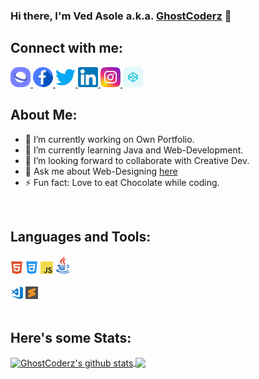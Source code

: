 ### Hi there, I'm Ved Asole a.k.a. [GhostCoderz](https://GhostCoderz.github.io/Portfolio/) 👋

## Connect with me:<br/>
<a href="https://GhostCoderz.github.io/Portfolio/" class="Web">
    <img height="32" width="32" src="https://github.com/GhostCoderz/GhostCoderz/blob/main/assets/Web.png" />
</a>
<a href="https://en-gb.facebook.com/vedasole123">
    <img height="32" width="32" src="https://github.com/GhostCoderz/GhostCoderz/blob/main/assets/facebook.svg" />
</a>
<a href="https://twitter.com/AsoleVed" class="twitter">
    <img height="32" width="32" src="https://github.com/GhostCoderz/GhostCoderz/blob/main/assets/twitter.svg" />
</a>
<a href="https://in.linkedin.com/in/ved-asole-000562201" class="linkedin">
    <img height="32" width="32" src="https://github.com/GhostCoderz/GhostCoderz/blob/main/assets/linkedin.png" />
</a>
<a href="https://www.instagram.com/ved_asole/" class="instagram">
    <img height="32" width="32" src="https://github.com/GhostCoderz/GhostCoderz/blob/main/assets/instagram.svg" />
</a>
<a href="https://codepen.io/GhostCoderz" class="codepen">
    <img height="32" width="32" src="https://github.com/GhostCoderz/GhostCoderz/blob/main/assets/codepen.svg" />
</a>

<br/>

## About Me: 
- 🔭 I’m currently working on Own Portfolio.
- 🌱 I’m currently learning Java and Web-Development.
- 👯 I’m looking forward to collaborate with Creative Dev.
- 💬 Ask me about Web-Designing [here](https://github.com/GhostCoderz/GhostCoderz/issues)
- ⚡ Fun fact: Love to eat Chocolate while coding.

<br/>

## Languages and Tools:  
<code><img height="20" src="https://github.com/GhostCoderz/GhostCoderz/blob/main/assets/html5.svg"></code>
<code><img height="20" src="https://github.com/GhostCoderz/GhostCoderz/blob/main/assets/css-3.svg"></code>
<code><img height="20" src="https://raw.githubusercontent.com/github/explore/80688e429a7d4ef2fca1e82350fe8e3517d3494d/topics/javascript/javascript.png"></code>
<code><img height="30" src="https://github.com/GhostCoderz/GhostCoderz/blob/main/assets/java.png"></code>
<br />  <br />
<code><img height="20" src="https://github.com/GhostCoderz/GhostCoderz/blob/main/assets/visual-studio.png"></code>
<code><img height="20" src="https://github.com/GhostCoderz/GhostCoderz/blob/main/assets/sublime-text.svg"></code>
<br />  <br />

## Here's some Stats:
<a href="#">
  <img align="center" src="https://github-readme-stats.GhostCoderz.vercel.app/api?username=GhostCoderz&&show_icons=true&title_color=ffffff&icon_color=bb2acf&text_color=daf7dc&bg_color=151515" alt="GhostCoderz's github stats" />
</a>
<a href="#">
  <img align="center" src="https://github-readme-stats.GhostCoderz.vercel.app/api/top-langs/?username=GhostCoderz&layout=compact&theme=material-palenight" />
</a><br /><br />
